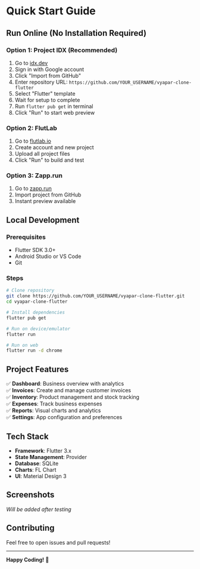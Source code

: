 # Quick Start Guide

## Run Online (No Installation Required)

### Option 1: Project IDX (Recommended)
1. Go to [idx.dev](https://idx.dev)
2. Sign in with Google account
3. Click "Import from GitHub"
4. Enter repository URL: `https://github.com/YOUR_USERNAME/vyapar-clone-flutter`
5. Select "Flutter" template
6. Wait for setup to complete
7. Run `flutter pub get` in terminal
8. Click "Run" to start web preview

### Option 2: FlutLab
1. Go to [flutlab.io](https://flutlab.io)
2. Create account and new project
3. Upload all project files
4. Click "Run" to build and test

### Option 3: Zapp.run
1. Go to [zapp.run](https://zapp.run)
2. Import project from GitHub
3. Instant preview available

## Local Development

### Prerequisites
- Flutter SDK 3.0+
- Android Studio or VS Code
- Git

### Steps
```bash
# Clone repository
git clone https://github.com/YOUR_USERNAME/vyapar-clone-flutter.git
cd vyapar-clone-flutter

# Install dependencies
flutter pub get

# Run on device/emulator
flutter run

# Run on web
flutter run -d chrome
```

## Project Features

✅ **Dashboard**: Business overview with analytics  
✅ **Invoices**: Create and manage customer invoices  
✅ **Inventory**: Product management and stock tracking  
✅ **Expenses**: Track business expenses  
✅ **Reports**: Visual charts and analytics  
✅ **Settings**: App configuration and preferences  

## Tech Stack

- **Framework**: Flutter 3.x
- **State Management**: Provider
- **Database**: SQLite
- **Charts**: FL Chart
- **UI**: Material Design 3

## Screenshots

*Will be added after testing*

## Contributing

Feel free to open issues and pull requests!

---

**Happy Coding!** 🚀